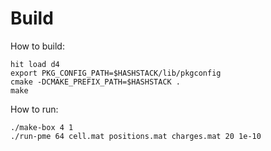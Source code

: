 # Build

How to build:

    hit load d4
    export PKG_CONFIG_PATH=$HASHSTACK/lib/pkgconfig
    cmake -DCMAKE_PREFIX_PATH=$HASHSTACK .
    make

How to run:

    ./make-box 4 1
    ./run-pme 64 cell.mat positions.mat charges.mat 20 1e-10
